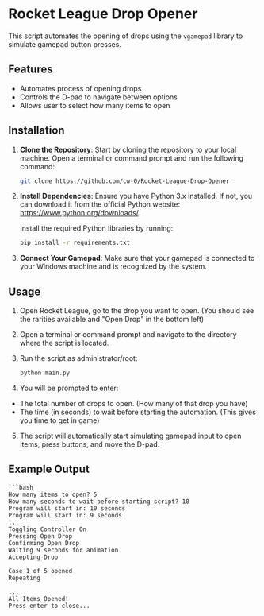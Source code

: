 # Rocket League Drop Opener

This script automates the opening of drops using the `vgamepad` library to simulate gamepad button presses.

## Features
- Automates process of opening drops
- Controls the D-pad to navigate between options
- Allows user to select how many items to open

## Installation

1. **Clone the Repository**:
   Start by cloning the repository to your local machine. Open a terminal or command prompt and run the following command:
   
   ```bash
   git clone https://github.com/cw-0/Rocket-League-Drop-Opener


2. **Install Dependencies**:
    Ensure you have Python 3.x installed. If not, you can download it from the official Python website: https://www.python.org/downloads/.

    Install the required Python libraries by running:

    ```bash
    pip install -r requirements.txt

3. **Connect Your Gamepad**:
    Make sure that your gamepad is connected to your Windows machine and is recognized by the system.

## Usage

1. Open Rocket League, go to the drop you want to open. (You should see the rarities available and "Open Drop" in the bottom left) 

2. Open a terminal or command prompt and navigate to the directory where the script is located.

3. Run the script as administrator/root:

    ```bash
    python main.py

4. You will be prompted to enter:

* The total number of drops to open. (How many of that drop you have)
* The time (in seconds) to wait before starting the automation. (This gives you time to get in game)

5. The script will automatically start simulating gamepad input to open items, press buttons, and move the D-pad.

## Example Output
    ```bash
    How many items to open? 5
    How many seconds to wait before starting script? 10
    Program will start in: 10 seconds
    Program will start in: 9 seconds
    ...
    Toggling Controller On
    Pressing Open Drop
    Confirming Open Drop
    Waiting 9 seconds for animation
    Accepting Drop

    Case 1 of 5 opened
    Repeating

    ...
    All Items Opened!
    Press enter to close...

